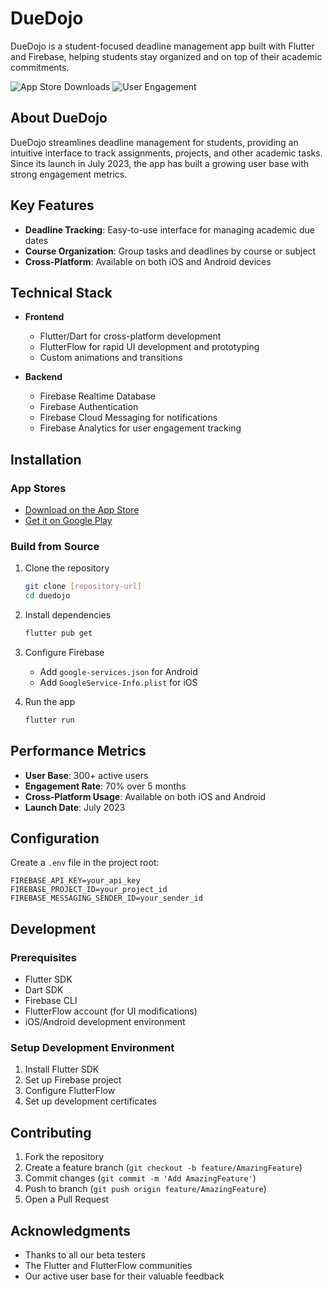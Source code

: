 # DueDojo

DueDojo is a student-focused deadline management app built with Flutter and Firebase, helping students stay organized and on top of their academic commitments.

![App Store Downloads](https://img.shields.io/badge/Downloads-300%2B-brightgreen)
![User Engagement](https://img.shields.io/badge/Engagement-70%25-blue)

## About DueDojo

DueDojo streamlines deadline management for students, providing an intuitive interface to track assignments, projects, and other academic tasks. Since its launch in July 2023, the app has built a growing user base with strong engagement metrics.

## Key Features

- **Deadline Tracking**: Easy-to-use interface for managing academic due dates
- **Course Organization**: Group tasks and deadlines by course or subject
- **Cross-Platform**: Available on both iOS and Android devices

## Technical Stack

- **Frontend**
  - Flutter/Dart for cross-platform development
  - FlutterFlow for rapid UI development and prototyping
  - Custom animations and transitions
  
- **Backend**
  - Firebase Realtime Database
  - Firebase Authentication
  - Firebase Cloud Messaging for notifications
  - Firebase Analytics for user engagement tracking

## Installation

### App Stores
- [Download on the App Store](your-app-store-link)
- [Get it on Google Play](your-play-store-link)

### Build from Source
1. Clone the repository
   ```bash
   git clone [repository-url]
   cd duedojo
   ```

2. Install dependencies
   ```bash
   flutter pub get
   ```

3. Configure Firebase
   - Add `google-services.json` for Android
   - Add `GoogleService-Info.plist` for iOS

4. Run the app
   ```bash
   flutter run
   ```

## Performance Metrics

- **User Base**: 300+ active users
- **Engagement Rate**: 70% over 5 months
- **Cross-Platform Usage**: Available on both iOS and Android
- **Launch Date**: July 2023

## Configuration

Create a `.env` file in the project root:
```
FIREBASE_API_KEY=your_api_key
FIREBASE_PROJECT_ID=your_project_id
FIREBASE_MESSAGING_SENDER_ID=your_sender_id
```

## Development

### Prerequisites
- Flutter SDK
- Dart SDK
- Firebase CLI
- FlutterFlow account (for UI modifications)
- iOS/Android development environment

### Setup Development Environment
1. Install Flutter SDK
2. Set up Firebase project
3. Configure FlutterFlow
4. Set up development certificates

## Contributing

1. Fork the repository
2. Create a feature branch (`git checkout -b feature/AmazingFeature`)
3. Commit changes (`git commit -m 'Add AmazingFeature'`)
4. Push to branch (`git push origin feature/AmazingFeature`)
5. Open a Pull Request

## Acknowledgments

- Thanks to all our beta testers
- The Flutter and FlutterFlow communities
- Our active user base for their valuable feedback
